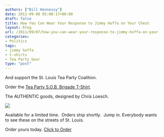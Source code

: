 ```yaml
---
authors: ["Bill Hennessy"]
date: 2011-09-08 05:08:17+00:00
draft: false
title: How You Can Wear Your Response to Jimmy Hoffa on Your Chest
layout: blog
url: /2011/09/07/how-you-can-wear-your-response-to-jimmy-hoffa-on-your-chest/
categories:
- Politics
tags:
- jimmy hoffa
- t-shirts
- Tea Party Gear
type: "post"
---
```


And support the St. Louis Tea Party Coalition.

Order the [Tea Party S.O.B. Brigade T-Shirt](https://stlouisteaparty.com/s-o-b-brigade-store/#ecwid:category=1568611&mode=product&product=6482763).

The AUTHENTIC goods, designed by Chris Loesch.

[![](https://19015-hennessysview.hennessysview.com/wp-content/uploads/2011/09/TPSOB-Black-300x243.png)
](https://19015-hennessysview.hennessysview.com/wp-content/uploads/2011/09/TPSOB-Black.png)

Available for a limited time.  Orders ship shortly.  Jump in. Everybody wants to see these on the streets of St. Louis.

Order yours today. [Click to Order](https://stlouisteaparty.com/s-o-b-brigade-store/#ecwid:category=1568611&mode=product&product=6482763)
